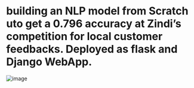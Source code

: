 # building an NLP model from Scratch uto get a 0.796 accuracy at Zindi’s competition for local customer feedbacks. Deployed as flask and Django WebApp.

![image](https://user-images.githubusercontent.com/103006899/223245556-30fa721f-dda8-4f1e-afad-90fdb230729d.png)



